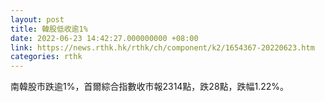 ```yaml
---
layout: post
title: 韓股低收逾1%
date: 2022-06-23 14:42:27.000000000 +08:00
link: https://news.rthk.hk/rthk/ch/component/k2/1654367-20220623.htm
categories: rthk
---
```


南韓股市跌逾1%，首爾綜合指數收市報2314點，跌28點，跌幅1.22%。
